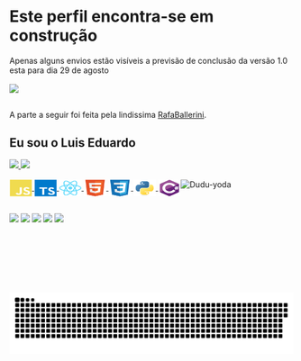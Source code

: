 # Este perfil encontra-se em construção

Apenas alguns envios estão visíveis a previsão de conclusão da versão 1.0 esta para dia 29 de agosto

  <a>
    <img height="200em" align="center" src="https://www.naeduc.org.ng/wp-content/uploads/2020/10/underconstruction.gif"/>
  </a>

<!--
**LuisPotrich/LuisPotrich** is a ✨ _special_ ✨ repository because its `README.md` (this file) appears on your GitHub profile.

Here are some ideas to get you started:

- 🔭 I’m currently working on ...
- 🌱 I’m currently learning ...
- 👯 I’m looking to collaborate on ...
- 🤔 I’m looking for help with ...
- 💬 Ask me about ...
- 📫 How to reach me: ...
- 😄 Pronouns: ...
- ⚡ Fun fact: ...

Completar pelo site https://wakatime.com/plugins/status?onboarding=true
[![willianrod's wakatime stats](https://github-readme-stats.vercel.app/api/wakatime?username=luispotrich)](https://github.com/anuraghazra/github-readme-stats)


Para destacar cada repositorio
[![Readme Card](https://github-readme-stats.vercel.app/api/pin/?username=LuisPotrich&repo=LuisPotrich&theme=blue-green)]




-->

##
A parte a seguir foi feita pela lindissima <a href="https://github.com/rafaballerini">RafaBallerini</a>.
##


## Eu sou o Luis Eduardo

 <div>
  <a href="https://github.com/LuisPotrich">
  <img height="160em" src="https://github-readme-stats.vercel.app/api?username=luispotrich&show_icons=true&theme=blue-green&include_all_commits=true&count_private=true"/>
  <img height="160em" src="https://github-readme-stats.vercel.app/api/top-langs/?username=luispotrich&layout=compact&langs_count=10&theme=blue-green"/>
</div>
  
<div style="display: inline_block"><br>
  <img align="center" alt="Dudu-Js" height="30" width="40" src="https://raw.githubusercontent.com/devicons/devicon/master/icons/javascript/javascript-plain.svg">
  <img align="center" alt="Dudu-Ts" height="30" width="40" src="https://raw.githubusercontent.com/devicons/devicon/master/icons/typescript/typescript-plain.svg">
  <img align="center" alt="Dudu-React" height="30" width="40" src="https://raw.githubusercontent.com/devicons/devicon/master/icons/react/react-original.svg">
  <img align="center" alt="Dudu-HTML" height="30" width="40" src="https://raw.githubusercontent.com/devicons/devicon/master/icons/html5/html5-original.svg">
  <img align="center" alt="Dudu-CSS" height="30" width="40" src="https://raw.githubusercontent.com/devicons/devicon/master/icons/css3/css3-original.svg">
  <img align="center" alt="Dudu-Python" height="30" width="40" src="https://raw.githubusercontent.com/devicons/devicon/master/icons/python/python-original.svg">
  <img align="center" alt="Dudu-Csharp" height="30" width="40" src="https://raw.githubusercontent.com/devicons/devicon/master/icons/csharp/csharp-original.svg">
  <img align="right" alt="Dudu-yoda" height="200" width="200" src="https://cdn.discordapp.com/attachments/768822390829744158/872651669039636540/download20210803222227.png">
</div>
  
 ##
  
<div> 
  <a href="https://instagram.com/luispotrich" target="_blank"><img src="https://img.shields.io/badge/-Instagram-%23E4405F?style=for-the-badge&logo=instagram&logoColor=white" target="_blank"></a>
 	<a href="https://www.twitch.tv/luispotrich" target="_blank"><img src="https://img.shields.io/badge/Twitch-9146FF?style=for-the-badge&logo=twitch&logoColor=white" target="_blank"></a>
 <a href="https://discord.gg/vBgC7Farma" target="_blank"><img src="https://img.shields.io/badge/Discord-7289DA?style=for-the-badge&logo=discord&logoColor=white" target="_blank"></a> 
  <a href = "mailto:dudupotrich@gmail.com"><img src="https://img.shields.io/badge/-Gmail-%23333?style=for-the-badge&logo=gmail&logoColor=white" target="_blank"></a>
  <a href="https://www.linkedin.com/in/luispotrich" target="_blank"><img src="https://img.shields.io/badge/-LinkedIn-%230077B5?style=for-the-badge&logo=linkedin&logoColor=white" target="_blank"></a> 
 
  ![Snake animation](https://github.com/LuisPotrich/LuisPotrich/blob/output/github-contribution-grid-snake.svg)
 
</div>

##
  
<div>
  
  
</div>

